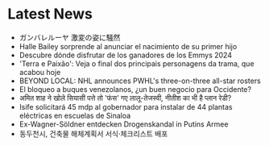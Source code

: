 # Latest News
-  ガンバレルーヤ 激変の姿に騒然
-  Halle Bailey sorprende al anunciar el nacimiento de su primer hijo
-  Descubre dónde disfrutar de los ganadores de los Emmys 2024
-  'Terra e Paixão': Veja o final dos principais personagens da trama, que acabou hoje
-  BEYOND LOCAL: NHL announces PWHL's three-on-three all-star rosters
-  El bloqueo a buques venezolanos, ¿un buen negocio para Occidente?
-  अमित शाह ने खोले सियासी पत्ते तो 'फंस' गए लालू-तेजस्वी, नीतीश का भी है प्लान रेडी?
-  Isife solicitará 45 mdp al gobernador para instalar de 44 plantas eléctricas en escuelas de Sinaloa
-  Ex-Wagner-Söldner entdecken Drogenskandal in Putins Armee
-  동두천시, 건축물 해체계획서 서식·체크리스트 배포
